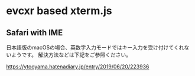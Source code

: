 # evcxr based xterm.js

## Safari with IME

日本語版のmacOSの場合、英数字入力モードではキー入力を受け付けてくれないようです。
解決方法などは下記をご参照ください。

https://ytooyama.hatenadiary.jp/entry/2019/06/20/223936
